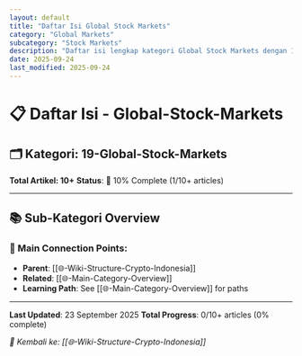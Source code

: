 ```yaml
---
layout: default
title: "Daftar Isi Global Stock Markets"
category: "Global Markets"
subcategory: "Stock Markets"
description: "Daftar isi lengkap kategori Global Stock Markets dengan 10+ artikel tentang pasar saham global"
date: 2025-09-24
last_modified: 2025-09-24
---
```


# 📋 Daftar Isi - Global-Stock-Markets

## 🗂️ Kategori: 19-Global-Stock-Markets

**Total Artikel: 10+**
**Status**: 🔄 10% Complete (1/10+ articles)

---

## 📚 Sub-Kategori Overview

### **🔗 Main Connection Points**:
- **Parent**: [[🌐-Wiki-Structure-Crypto-Indonesia]]
- **Related**: [[🌐-Main-Category-Overview]]
- **Learning Path**: See [[🌐-Main-Category-Overview]] for paths

---

**Last Updated**: 23 September 2025
**Total Progress**: 0/10+ articles (0% complete)

*🔗 Kembali ke: [[🌐-Wiki-Structure-Crypto-Indonesia]]*
